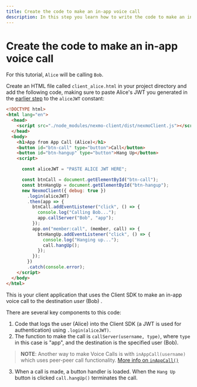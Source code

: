 ```yaml
---
title: Create the code to make an in-app voice call
description: In this step you learn how to write the code to make an in-app voice call to another app.
---
```


# Create the code to make an in-app voice call

For this tutorial, `Alice` will be calling `Bob`.

Create an HTML file called `client_alice.html` in your project directory and add the following code, making sure to paste Alice's JWT you generated in the [earlier step](/client-sdk/tutorials/app-to-app/client-sdk/generate-jwts) to the `aliceJWT` constant:

``` html
<!DOCTYPE html>
<html lang="en">
  <head>
    <script src="./node_modules/nexmo-client/dist/nexmoClient.js"></script>
  </head>
  <body>
    <h1>App from App Call (Alice)</h1>
    <button id="btn-call" type="button">Call</button>
    <button id="btn-hangup" type="button">Hang Up</button>
    <script>

      const aliceJWT = "PASTE ALICE JWT HERE";

      const btnCall = document.getElementById("btn-call");
      const btnHangUp = document.getElementById("btn-hangup");
      new NexmoClient({ debug: true })
        .login(aliceJWT)
        .then(app => {
          btnCall.addEventListener("click", () => {
            console.log("Calling Bob...");
            app.callServer("Bob", "app");
          });
          app.on("member:call", (member, call) => {
            btnHangUp.addEventListener("click", () => {
              console.log("Hanging up...");
              call.hangUp();
            });
          });
        })
        .catch(console.error);
    </script>
  </body>
</html>
```

This is your client application that uses the Client SDK to make an in-app voice call to the destination *user* (Bob) .

There are several key components to this code:

1. Code that logs the user (Alice) into the Client SDK (a JWT is used for authentication) using `.login(aliceJWT)`.
2. The function to make the call is `callServer(username, type)`, where `type` in this case is "app", and the destination is the specified user (Bob).
> **NOTE**: Another way to make Voice Calls is with `inAppCall(username)` which uses peer-peer call functionality. [More info on `inAppCall()`](/sdk/stitch/javascript/Application.html#inAppCall__anchor)
3. When a call is made, a button handler is loaded. When the `Hang Up` button is clicked `call.hangUp()` terminates the call.
